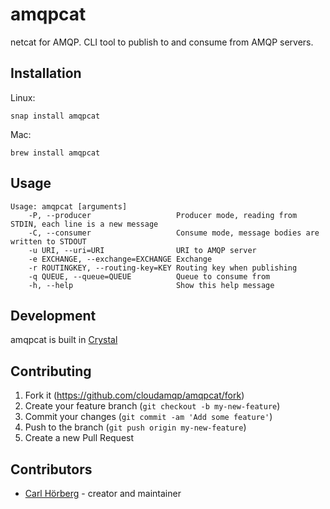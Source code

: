 # amqpcat

netcat for AMQP. CLI tool to publish to and consume from AMQP servers.

## Installation

Linux:

```
snap install amqpcat
```

Mac:

```
brew install amqpcat
```

## Usage

```
Usage: amqpcat [arguments]
    -P, --producer                   Producer mode, reading from STDIN, each line is a new message
    -C, --consumer                   Consume mode, message bodies are written to STDOUT
    -u URI, --uri=URI                URI to AMQP server
    -e EXCHANGE, --exchange=EXCHANGE Exchange
    -r ROUTINGKEY, --routing-key=KEY Routing key when publishing
    -q QUEUE, --queue=QUEUE          Queue to consume from
    -h, --help                       Show this help message
```

## Development

amqpcat is built in [Crystal](https://crystal-lang.org/)

## Contributing

1. Fork it (<https://github.com/cloudamqp/amqpcat/fork>)
2. Create your feature branch (`git checkout -b my-new-feature`)
3. Commit your changes (`git commit -am 'Add some feature'`)
4. Push to the branch (`git push origin my-new-feature`)
5. Create a new Pull Request

## Contributors

- [Carl Hörberg](https://github.com/carlhoerberg) - creator and maintainer
